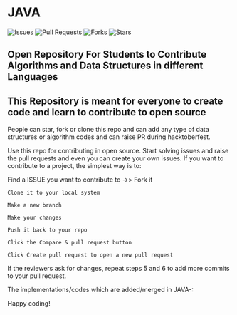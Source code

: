 # JAVA

![Issues](https://img.shields.io/github/issues/lineage-merlin/JAVA)
![Pull Requests](https://img.shields.io/github/issues-pr/lineage-merlin/JAVA)
![Forks](https://img.shields.io/github/forks/lineage-merlin/JAVA)
![Stars](https://img.shields.io/github/stars/lineage-merlin/JAVA)

## Open Repository For Students to Contribute Algorithms and Data Structures in different Languages

## This Repository is meant for everyone to create code and learn to contribute to open source

People can star, fork or clone this repo and can add any type of data structures or algorithm codes and can raise PR during hacktoberfest.

Use this repo for contributing in open source.
Start solving issues and raise the pull requests and even you can create your own issues.
If you want to contribute to a project, the simplest way is to:

Find a ISSUE you want to contribute to ->> Fork it

    Clone it to your local system

    Make a new branch

    Make your changes

    Push it back to your repo

    Click the Compare & pull request button

    Click Create pull request to open a new pull request

If the reviewers ask for changes, repeat steps 5 and 6 to add more commits to your pull request.

The implementations/codes which are added/merged in JAVA-:



Happy coding!
